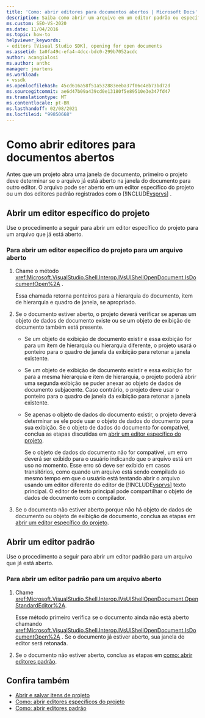 ```yaml
---
title: 'Como: abrir editores para documentos abertos | Microsoft Docs'
description: Saiba como abrir um arquivo em um editor padrão ou específico do projeto. Quando um projeto abre uma janela de documento, ele deve determinar se o arquivo já está aberto.
ms.custom: SEO-VS-2020
ms.date: 11/04/2016
ms.topic: how-to
helpviewer_keywords:
- editors [Visual Studio SDK], opening for open documents
ms.assetid: 1a0fa49c-efa4-4dcc-bdc0-299b7052acdc
author: acangialosi
ms.author: anthc
manager: jmartens
ms.workload:
- vssdk
ms.openlocfilehash: 45cd616a58f51a532883eeba37f06c4eb73bd72d
ms.sourcegitcommit: ae6d47b09a439cd0e13180f5e89510e3e347fd47
ms.translationtype: MT
ms.contentlocale: pt-BR
ms.lasthandoff: 02/08/2021
ms.locfileid: "99850668"
---
```

# <a name="how-to-open-editors-for-open-documents"></a>Como abrir editores para documentos abertos
Antes que um projeto abra uma janela de documento, primeiro o projeto deve determinar se o arquivo já está aberto na janela do documento para outro editor. O arquivo pode ser aberto em um editor específico do projeto ou um dos editores padrão registrados com o [!INCLUDE[vsprvs](../code-quality/includes/vsprvs_md.md)] .

## <a name="open-a-project-specific-editor"></a>Abrir um editor específico do projeto
 Use o procedimento a seguir para abrir um editor específico do projeto para um arquivo que já está aberto.

### <a name="to-open-a-project-specific-editor-for-an-open-file"></a>Para abrir um editor específico do projeto para um arquivo aberto

1. Chame o método <xref:Microsoft.VisualStudio.Shell.Interop.IVsUIShellOpenDocument.IsDocumentOpen%2A> .

    Essa chamada retorna ponteiros para a hierarquia do documento, item de hierarquia e quadro de janela, se apropriado.

2. Se o documento estiver aberto, o projeto deverá verificar se apenas um objeto de dados de documento existe ou se um objeto de exibição de documento também está presente.

   - Se um objeto de exibição de documento existir e essa exibição for para um item de hierarquia ou hierarquia diferente, o projeto usará o ponteiro para o quadro de janela da exibição para retonar a janela existente.

   - Se um objeto de exibição de documento existir e essa exibição for para a mesma hierarquia e item de hierarquia, o projeto poderá abrir uma segunda exibição se puder anexar ao objeto de dados de documento subjacente. Caso contrário, o projeto deve usar o ponteiro para o quadro de janela da exibição para retonar a janela existente.

   - Se apenas o objeto de dados do documento existir, o projeto deverá determinar se ele pode usar o objeto de dados do documento para sua exibição. Se o objeto de dados do documento for compatível, conclua as etapas discutidas em [abrir um editor específico do projeto](../extensibility/how-to-open-project-specific-editors.md).

     Se o objeto de dados do documento não for compatível, um erro deverá ser exibido para o usuário indicando que o arquivo está em uso no momento. Esse erro só deve ser exibido em casos transitórios, como quando um arquivo está sendo compilado ao mesmo tempo em que o usuário está tentando abrir o arquivo usando um editor diferente do editor de [!INCLUDE[vsprvs](../code-quality/includes/vsprvs_md.md)] texto principal. O editor de texto principal pode compartilhar o objeto de dados de documento com o compilador.

3. Se o documento não estiver aberto porque não há objeto de dados de documento ou objeto de exibição de documento, conclua as etapas em [abrir um editor específico do projeto](../extensibility/how-to-open-project-specific-editors.md).

## <a name="open-a-standard-editor"></a>Abrir um editor padrão
 Use o procedimento a seguir para abrir um editor padrão para um arquivo que já está aberto.

### <a name="to-open-a-standard-editor-for-an-open-file"></a>Para abrir um editor padrão para um arquivo aberto

1. Chame <xref:Microsoft.VisualStudio.Shell.Interop.IVsUIShellOpenDocument.OpenStandardEditor%2A>.

     Esse método primeiro verifica se o documento ainda não está aberto chamando <xref:Microsoft.VisualStudio.Shell.Interop.IVsUIShellOpenDocument.IsDocumentOpen%2A> . Se o documento já estiver aberto, sua janela do editor será retonada.

2. Se o documento não estiver aberto, conclua as etapas em [como: abrir editores padrão](../extensibility/how-to-open-standard-editors.md).

## <a name="see-also"></a>Confira também
- [Abrir e salvar itens de projeto](../extensibility/internals/opening-and-saving-project-items.md)
- [Como: abrir editores específicos do projeto](../extensibility/how-to-open-project-specific-editors.md)
- [Como: abrir editores padrão](../extensibility/how-to-open-standard-editors.md)
